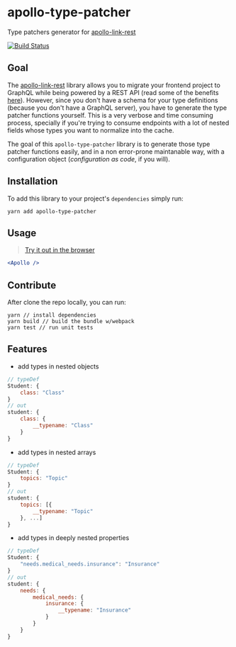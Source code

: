 # apollo-type-patcher

Type patchers generator for [apollo-link-rest](https://github.com/apollographql/apollo-link-rest)

[![Build Status](https://dev.azure.com/miguelgopereira/apollo-type-patcher/_apis/build/status/mpgon.apollo-type-patcher?branchName=master)](https://dev.azure.com/miguelgopereira/apollo-type-patcher/_build/latest?definitionId=2&branchName=master)

## Goal
The [apollo-link-rest](https://github.com/apollographql/apollo-link-rest) library allows you to migrate your frontend project to GraphQL while being powered by a REST API (read some of the benefits [here](https://www.apollographql.com/docs/link/links/rest.html)).
However, since you don't have a schema for your type definitions (because you don't have a GraphQL server), you have to generate the type patcher functions yourself. This is a very verbose and time consuming process, specially if you're trying to consume endpoints with a lot of nested fields whose types you want to normalize into the cache. 

The goal of this `apollo-type-patcher` library is to generate those type patcher functions easily, and in a non error-prone maintanable way, with a configuration object (_configuration as code_, if you will).


## Installation
To add this library to your project's `dependencies` simply run:
```
yarn add apollo-type-patcher
```

## Usage

> [Try it out in the browser](https://codesandbox.io)

```jsx
<Apollo />
```


## Contribute
After clone the repo locally, you can run:
```node
yarn // install dependencies
yarn build // build the bundle w/webpack
yarn test // run unit tests
```

## Features

- add types in nested objects
```javascript
// typeDef
Student: {
    class: "Class"
}
// out
student: {
    class: {
        __typename: "Class"
    }
}
```
- add types in nested arrays
```javascript
// typeDef
Student: {
    topics: "Topic"
}
// out
student: {
    topics: [{
        __typename: "Topic"
    }, ...]
}
```
- add types in deeply nested properties
```javascript
// typeDef
Student: {
    "needs.medical_needs.insurance": "Insurance"
}
// out
student: {
    needs: {
        medical_needs: {
            insurance: {
                __typename: "Insurance"
            }
        }
    }
}
```
